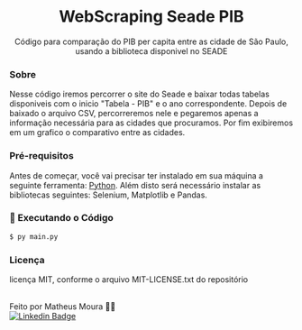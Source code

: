 <h1 align="center">WebScraping Seade PIB</h1>
<p align="center">Código para comparação do PIB per capita entre as cidade de São Paulo, usando a biblioteca disponivel no SEADE </p>

<h3>Sobre</h3>
Nesse código iremos percorrer o site do Seade e baixar todas tabelas disponiveis com o inicio "Tabela - PIB" e o ano correspondente.
Depois de baixado o arquivo CSV, percorreremos nele e pegaremos apenas a informação necessária para as cidades que procuramos.
Por fim exibiremos em um grafico o comparativo entre as cidades.

<h3>Pré-requisitos</h3>

Antes de começar, você vai precisar ter instalado em sua máquina a seguinte ferramenta:
[Python](https://www.python.org/). 
Além disto será necessário instalar as bibliotecas seguintes: Selenium, Matplotlib e Pandas.

### 🎲 Executando o Código

```bash
$ py main.py
```
<h3>Licença</h3>
licença MIT, conforme o arquivo MIT-LICENSE.txt do repositório
<br/><br/>

Feito por Matheus Moura 👋🏽<br/>
[![Linkedin Badge](https://img.shields.io/badge/-Matheus_Moura-blue?style=flat-square&logo=Linkedin&logoColor=white&link=https://www.linkedin.com/in/matheushmoura/)](https://www.linkedin.com/in/matheushmoura/) 

